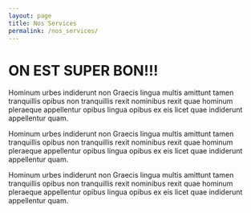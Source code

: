 ```yaml
---
layout: page
title: Nos Services
permalink: /nos_services/  
---
```


# ON EST SUPER BON!!!

Hominum urbes indiderunt non Graecis lingua multis amittunt tamen tranquillis opibus non tranquillis rexit nominibus rexit quae hominum pleraeque appellentur opibus lingua opibus ex eis licet quae indiderunt appellentur quam.

Hominum urbes indiderunt non Graecis lingua multis amittunt tamen tranquillis opibus non tranquillis rexit nominibus rexit quae hominum pleraeque appellentur opibus lingua opibus ex eis licet quae indiderunt appellentur quam.

Hominum urbes indiderunt non Graecis lingua multis amittunt tamen tranquillis opibus non tranquillis rexit nominibus rexit quae hominum pleraeque appellentur opibus lingua opibus ex eis licet quae indiderunt appellentur quam.